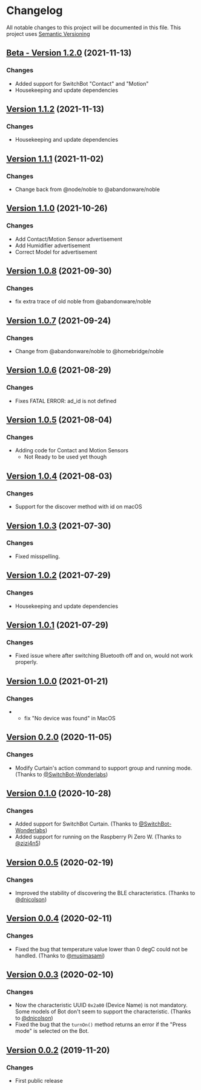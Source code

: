 # Changelog

All notable changes to this project will be documented in this file. This project uses [Semantic Versioning](https://semver.org/)

## [Beta - Version 1.2.0](https://github.com/OpenWonderLabs/node-switchbot/releases/tag/v1.1.2) (2021-11-13)

### Changes

- Added support for SwitchBot "Contact" and "Motion"
- Housekeeping and update dependencies

## [Version 1.1.2](https://github.com/OpenWonderLabs/node-switchbot/releases/tag/v1.1.2) (2021-11-13)

### Changes

- Housekeeping and update dependencies

## [Version 1.1.1](https://github.com/OpenWonderLabs/node-switchbot/releases/tag/v1.1.1) (2021-11-02)

### Changes

- Change back from @node/noble to @abandonware/noble

## [Version 1.1.0](https://github.com/OpenWonderLabs/node-switchbot/releases/tag/v1.1.0) (2021-10-26)

### Changes

- Add Contact/Motion Sensor advertisement
- Add Humidifier advertisement
- Correct Model for advertisement

## [Version 1.0.8](https://github.com/OpenWonderLabs/node-switchbot/releases/tag/v1.0.8) (2021-09-30)

### Changes

- fix extra trace of old noble from @abandonware/noble

## [Version 1.0.7](https://github.com/OpenWonderLabs/node-switchbot/releases/tag/v1.0.7) (2021-09-24)

### Changes

- Change from @abandonware/noble to @homebridge/noble

## [Version 1.0.6](https://github.com/OpenWonderLabs/node-switchbot/releases/tag/v1.0.6) (2021-08-29)

### Changes

- Fixes FATAL ERROR: ad_id is not defined

## [Version 1.0.5](https://github.com/OpenWonderLabs/node-switchbot/releases/tag/v1.0.5) (2021-08-04)

### Changes

- Adding code for Contact and Motion Sensors
  - Not Ready to be used yet though

## [Version 1.0.4](https://github.com/OpenWonderLabs/node-switchbot/releases/tag/v1.0.4) (2021-08-03)

### Changes

- Support for the discover method with id on macOS

## [Version 1.0.3](https://github.com/OpenWonderLabs/node-switchbot/releases/tag/v1.0.3) (2021-07-30)

### Changes

- Fixed misspelling.

## [Version 1.0.2](https://github.com/OpenWonderLabs/node-switchbot/releases/tag/v1.0.2) (2021-07-29)

### Changes

- Housekeeping and update dependencies

## [Version 1.0.1](https://github.com/OpenWonderLabs/node-switchbot/releases/tag/v1.0.1) (2021-07-29)

### Changes

- Fixed issue where after switching Bluetooth off and on, would not work properly.

## [Version 1.0.0](https://github.com/OpenWonderLabs/node-switchbot/releases/tag/v1.0.0) (2021-01-21)

### Changes

-   * fix "No device was found" in MacOS

## [Version 0.2.0](https://github.com/OpenWonderLabs/node-switchbot/releases/tag/v0.2.0) (2020-11-05)

### Changes

- Modify Curtain's action command to support group and running mode. (Thanks to [@SwitchBot-Wonderlabs](https://github.com/OpenWonderLabs/node-switchbot/pull/7/))

## [Version 0.1.0](https://github.com/OpenWonderLabs/node-switchbot/releases/tag/v0.1.0) (2020-10-28)

### Changes

- Added support for SwitchBot Curtain. (Thanks to [@SwitchBot-Wonderlabs](https://github.com/OpenWonderLabs/node-switchbot/pull/6/))
- Added support for running on the Raspberry Pi Zero W. (Thanks to [@zizi4n5](https://github.com/OpenWonderLabs/node-switchbot/pull/5))

## [Version 0.0.5](https://github.com/OpenWonderLabs/node-switchbot/releases/tag/v0.0.5) (2020-02-19)

### Changes

- Improved the stability of discovering the BLE characteristics. (Thanks to [@dnicolson](https://github.com/OpenWonderLabs/node-switchbot/issues/3))

## [Version 0.0.4](https://github.com/OpenWonderLabs/node-switchbot/releases/tag/v0.0.4) (2020-02-11)

### Changes

- Fixed the bug that temperature value lower than 0 degC could not be handled. (Thanks to [@musimasami](https://github.com/OpenWonderLabs/node-switchbot/issues/2))

## [Version 0.0.3](https://github.com/OpenWonderLabs/node-switchbot/releases/tag/v0.0.3) (2020-02-10)

### Changes

- Now the characteristic UUID `0x2a00` (Device Name) is not mandatory. Some models of Bot don't seem to support the characteristic. (Thanks to [@dnicolson](https://github.com/OpenWonderLabs/node-switchbot/issues/1))
- Fixed the bug that the `turnOn()` method returns an error if the "Press mode" is selected on the Bot.

## [Version 0.0.2](https://github.com/OpenWonderLabs/node-switchbot/releases/tag/v0.0.2) (2019-11-20)

### Changes

- First public release